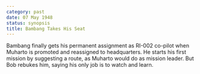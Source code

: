 ```yaml
---
category: past
date: 07 May 1948
status: synopsis
title: Bambang Takes His Seat
---
```



Bambang finally gets his permanent assignment as
RI-002 co-pilot when Muharto is promoted and reassigned to headquarters.
He starts his first mission by suggesting a route, as Muharto would do
as mission leader. But Bob rebukes him, saying his only job is to watch
and learn.
